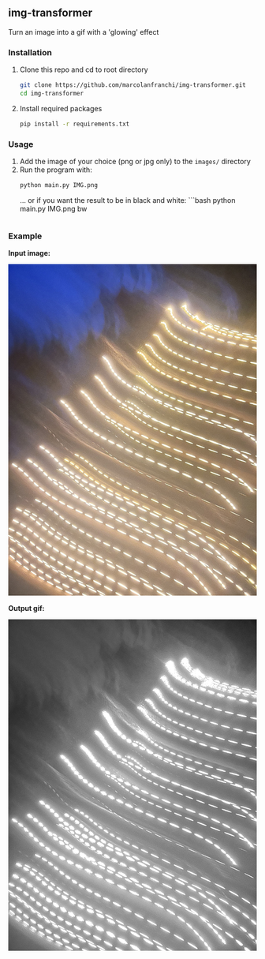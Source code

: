 ## img-transformer

Turn an image into a gif with a 'glowing' effect

### Installation

1. Clone this repo and cd to root directory
    ```bash
    git clone https://github.com/marcolanfranchi/img-transformer.git
    cd img-transformer
    ```
2. Install required packages
    ```bash
    pip install -r requirements.txt
    ```

### Usage

1. Add the image of your choice (png or jpg only) to the `images/` directory
2. Run the program with:
    ```bash
    python main.py IMG.png
    ```
    ... or if you want the result to be in black and white:
        ```bash
    python main.py IMG.png bw
    ```

### Example

**Input image:**

![ggg](images/IMG.jpg)

**Output gif:**

![Output gif](output/moving.gif)

